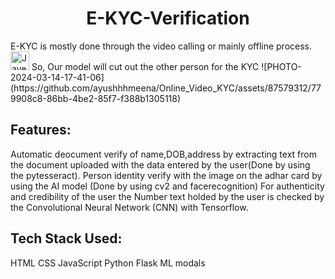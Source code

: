 <h1 align="center">E-KYC-Verification</h1> 
E-KYC is mostly done through the video calling or mainly offline process.
<img src="https://drive.google.com/file/d/1hRr5VQctobp-fcGpFhpVudbOY7stpgCx/view?usp=drive_link" alt="Jayesh" width="30px">
So, Our model will cut out the other person for the KYC 
![PHOTO-2024-03-14-17-41-06](https://github.com/ayushhhmeena/Online_Video_KYC/assets/87579312/779908c8-86bb-4be2-85f7-f388b1305118)
<h2>Features:</h2>
Automatic deocument verify of name,DOB,address by extracting text from the document uploaded with the data entered by the user(Done by using the pytesseract).
Person identity verify with the image on the adhar card by using the AI model (Done by using cv2 and facerecognition)
For authenticity and credibility of the user the Number text holded by the user is checked by the Convolutional Neural Network (CNN) with Tensorflow.

<h2>Tech Stack Used:</h2>
HTML 
CSS 
JavaScript
Python
Flask
ML modals
